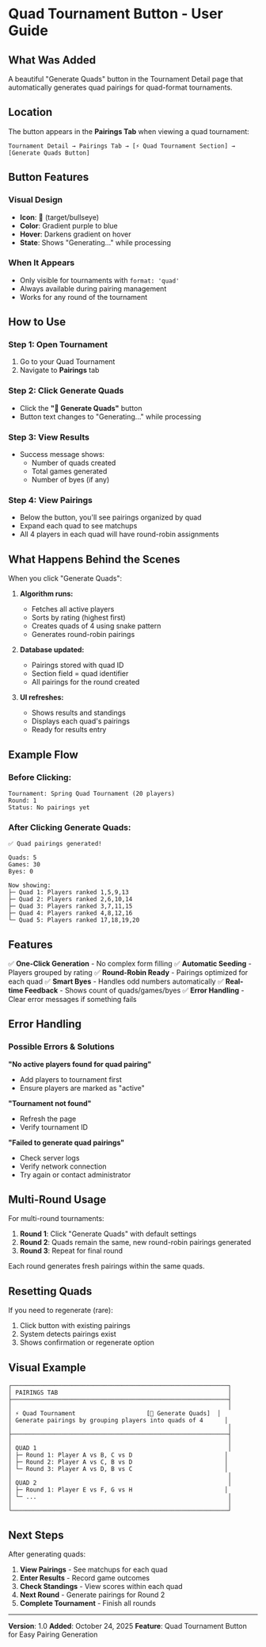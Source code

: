 # Quad Tournament Button - User Guide

## What Was Added

A beautiful "Generate Quads" button in the Tournament Detail page that automatically generates quad pairings for quad-format tournaments.

## Location

The button appears in the **Pairings Tab** when viewing a quad tournament:

```
Tournament Detail → Pairings Tab → [⚡ Quad Tournament Section] → [Generate Quads Button]
```

## Button Features

### Visual Design
- **Icon**: 🎯 (target/bullseye)
- **Color**: Gradient purple to blue
- **Hover**: Darkens gradient on hover
- **State**: Shows "Generating..." while processing

### When It Appears
- Only visible for tournaments with `format: 'quad'`
- Always available during pairing management
- Works for any round of the tournament

## How to Use

### Step 1: Open Tournament
1. Go to your Quad Tournament
2. Navigate to **Pairings** tab

### Step 2: Click Generate Quads
- Click the **"🎯 Generate Quads"** button
- Button text changes to "Generating..." while processing

### Step 3: View Results
- Success message shows:
  - Number of quads created
  - Total games generated
  - Number of byes (if any)

### Step 4: View Pairings
- Below the button, you'll see pairings organized by quad
- Expand each quad to see matchups
- All 4 players in each quad will have round-robin assignments

## What Happens Behind the Scenes

When you click "Generate Quads":

1. **Algorithm runs:**
   - Fetches all active players
   - Sorts by rating (highest first)
   - Creates quads of 4 using snake pattern
   - Generates round-robin pairings

2. **Database updated:**
   - Pairings stored with quad ID
   - Section field = quad identifier
   - All pairings for the round created

3. **UI refreshes:**
   - Shows results and standings
   - Displays each quad's pairings
   - Ready for results entry

## Example Flow

### Before Clicking:
```
Tournament: Spring Quad Tournament (20 players)
Round: 1
Status: No pairings yet
```

### After Clicking Generate Quads:
```
✅ Quad pairings generated!

Quads: 5
Games: 30
Byes: 0

Now showing:
├─ Quad 1: Players ranked 1,5,9,13
├─ Quad 2: Players ranked 2,6,10,14
├─ Quad 3: Players ranked 3,7,11,15
├─ Quad 4: Players ranked 4,8,12,16
└─ Quad 5: Players ranked 17,18,19,20
```

## Features

✅ **One-Click Generation** - No complex form filling
✅ **Automatic Seeding** - Players grouped by rating
✅ **Round-Robin Ready** - Pairings optimized for each quad
✅ **Smart Byes** - Handles odd numbers automatically
✅ **Real-time Feedback** - Shows count of quads/games/byes
✅ **Error Handling** - Clear error messages if something fails

## Error Handling

### Possible Errors & Solutions

**"No active players found for quad pairing"**
- Add players to tournament first
- Ensure players are marked as "active"

**"Tournament not found"**
- Refresh the page
- Verify tournament ID

**"Failed to generate quad pairings"**
- Check server logs
- Verify network connection
- Try again or contact administrator

## Multi-Round Usage

For multi-round tournaments:

1. **Round 1**: Click "Generate Quads" with default settings
2. **Round 2**: Quads remain the same, new round-robin pairings generated
3. **Round 3**: Repeat for final round

Each round generates fresh pairings within the same quads.

## Resetting Quads

If you need to regenerate (rare):

1. Click button with existing pairings
2. System detects pairings exist
3. Shows confirmation or regenerate option

## Visual Example

```
┌─────────────────────────────────────────────────────────────┐
│ PAIRINGS TAB                                                │
├─────────────────────────────────────────────────────────────┤
│                                                             │
│ ⚡ Quad Tournament                    [🎯 Generate Quads]  │
│ Generate pairings by grouping players into quads of 4      │
│                                                             │
├─────────────────────────────────────────────────────────────┤
│                                                             │
│ QUAD 1                                                      │
│ ├─ Round 1: Player A vs B, C vs D                          │
│ ├─ Round 2: Player A vs C, B vs D                          │
│ └─ Round 3: Player A vs D, B vs C                          │
│                                                             │
│ QUAD 2                                                      │
│ ├─ Round 1: Player E vs F, G vs H                          │
│ └─ ...                                                      │
│                                                             │
└─────────────────────────────────────────────────────────────┘
```

## Next Steps

After generating quads:

1. **View Pairings** - See matchups for each quad
2. **Enter Results** - Record game outcomes
3. **Check Standings** - View scores within each quad
4. **Next Round** - Generate pairings for Round 2
5. **Complete Tournament** - Finish all rounds

---

**Version**: 1.0
**Added**: October 24, 2025
**Feature**: Quad Tournament Button for Easy Pairing Generation
